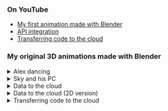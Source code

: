 
### On YouTube

- [My first animation made with Blender](https://youtu.be/zWdhYGzhVPs)
- [API integration](https://youtu.be/U4oGypuHEh0)
- [Transferring code to the cloud](https://youtu.be/b3r3MgwXIK0)

### My original 3D animations made with Blender

<details><summary>Alex dancing</summary>

https://user-images.githubusercontent.com/11053654/207283857-29e8251e-4817-49e6-abff-9a3ad2202211.mp4

</details>

<details><summary>Sky and his PC</summary>

https://user-images.githubusercontent.com/11053654/207288249-6b06f758-5767-40db-8b33-d6fc140275a6.mp4

</details>

<details><summary>Data to the cloud</summary>
  
https://user-images.githubusercontent.com/11053654/207286824-2610a7fc-62e6-4928-ad35-85502f052f3c.mp4
  
</details>
  
<details><summary>Data to the cloud (2D version)</summary>

https://user-images.githubusercontent.com/11053654/207285714-c19da870-8080-43ce-a4e5-95b83461c485.mp4

</details>

<details><summary>Transferring code to the cloud</summary>

https://user-images.githubusercontent.com/11053654/207287554-f0b58276-8570-4468-9528-6fc12391cf45.mp4

</details>
